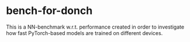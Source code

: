 # bench-for-donch
This is a NN-benchmark w.r.t. performance created in order to investigate how fast PyTorch-based models are trained on different devices.
